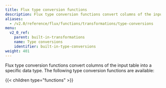 ```yaml
---
title: Flux type conversion functions
description: Flux type conversion functions convert columns of the input table into a specific data type.
aliases:
  - /v2.0/reference/flux/functions/transformations/type-conversions
menu:
  v2_0_ref:
    parent: built-in-transformations
    name: Type conversions
    identifier: built-in-type-conversions
weight: 401
---
```


Flux type conversion functions convert columns of the input table into a specific data type.
The following type conversion functions are available:

{{< children type="functions" >}}

